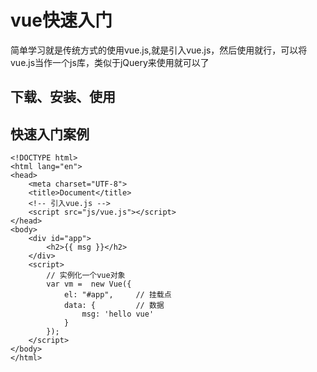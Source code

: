 # vue快速入门

简单学习就是传统方式的使用vue.js,就是引入vue.js，然后使用就行，可以将vue.js当作一个js库，类似于jQuery来使用就可以了

## 下载、安装、使用


## 快速入门案例
```
<!DOCTYPE html>
<html lang="en">
<head>
	<meta charset="UTF-8">
	<title>Document</title>
	<!-- 引入vue.js -->
	<script src="js/vue.js"></script>
</head>
<body>
	<div id="app">
		<h2>{{ msg }}</h2>
	</div>
	<script>
		// 实例化一个vue对象
		var vm =  new Vue({
			el: "#app",		// 挂载点
			data: {			// 数据
				msg: 'hello vue'
			}
		});
	</script>
</body>
</html>
```
